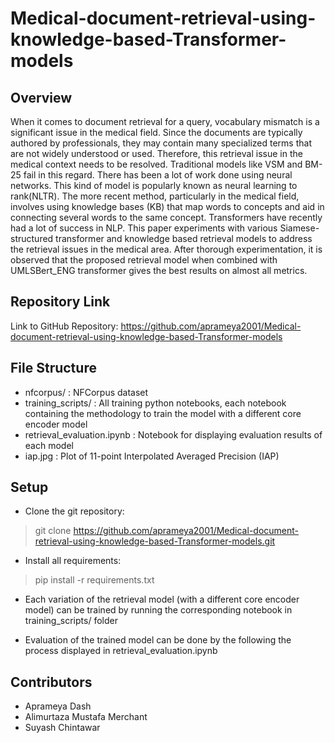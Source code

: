 # Medical-document-retrieval-using-knowledge-based-Transformer-models

## Overview
When it comes to document retrieval for a query, vocabulary mismatch is a significant issue in the medical field. Since the documents are typically authored by professionals, they may contain many specialized terms that are not widely understood or used. Therefore, this retrieval issue in the medical context needs to be resolved. Traditional models like VSM and BM-25 fail in this regard. There has been a lot of work done using neural networks. This kind of model is popularly known as neural learning to rank(NLTR). The more recent method, particularly in the medical field, involves using knowledge bases (KB) that map words to concepts and aid in connecting several words to the same concept. Transformers have recently had a lot of success in NLP. This paper experiments with various Siamese-structured transformer and knowledge based retrieval models to address the retrieval issues in the medical area. After thorough experimentation, it is observed that the proposed retrieval model when combined with UMLSBert\_ENG transformer gives the best results on almost all metrics.


## Repository Link
Link to GitHub Repository:
https://github.com/aprameya2001/Medical-document-retrieval-using-knowledge-based-Transformer-models


## File Structure
- nfcorpus/ : NFCorpus dataset
- training_scripts/ : All training python notebooks, each notebook containing the methodology to train the model with a different core encoder model
- retrieval_evaluation.ipynb : Notebook for displaying evaluation results of each model
- iap.jpg : Plot of 11-point Interpolated Averaged Precision (IAP)


## Setup
- Clone the git repository:
> git clone https://github.com/aprameya2001/Medical-document-retrieval-using-knowledge-based-Transformer-models.git

- Install all requirements:
> pip install -r requirements.txt

- Each variation of the retrieval model (with a different core encoder model) can be trained by running the corresponding notebook in training_scripts/ folder

- Evaluation of the trained model can be done by the following the process displayed in retrieval_evaluation.ipynb

## Contributors
- Aprameya Dash
- Alimurtaza Mustafa Merchant
- Suyash Chintawar